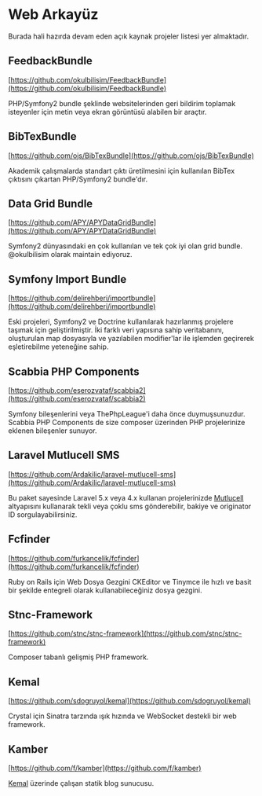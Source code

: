 # Web Arkayüz

Burada hali hazırda devam eden açık kaynak projeler listesi yer almaktadır.

## FeedbackBundle

[https://github.com/okulbilisim/FeedbackBundle](https://github.com/okulbilisim/FeedbackBundle)

PHP/Symfony2 bundle şeklinde websitelerinden geri bildirim toplamak isteyenler için metin veya ekran görüntüsü alabilen bir araçtır.

## BibTexBundle

[https://github.com/ojs/BibTexBundle](https://github.com/ojs/BibTexBundle)

Akademik çalışmalarda standart çıktı üretilmesini için kullanılan BibTex çıktısını çıkartan PHP/Symfony2 bundle'dır.

## Data Grid Bundle

[https://github.com/APY/APYDataGridBundle](https://github.com/APY/APYDataGridBundle)

Symfony2 dünyasındaki en çok kullanılan ve tek çok iyi olan grid bundle. @okulbilisim olarak maintain ediyoruz.

## Symfony Import Bundle

[https://github.com/delirehberi/importbundle](https://github.com/delirehberi/importbundle)

Eski projeleri, Symfony2 ve Doctrine kullanılarak hazırlanmış projelere taşımak için geliştirilmiştir. İki farklı veri yapısına sahip veritabanını, oluşturulan map dosyasıyla ve yazılabilen modifier'lar ile işlemden geçirerek eşletirebilme yeteneğine sahip.

## Scabbia PHP Components

[https://github.com/eserozvataf/scabbia2](https://github.com/eserozvataf/scabbia2)

Symfony bileşenlerini veya ThePhpLeague'i daha önce duymuşsunuzdur. Scabbia PHP Components de size composer üzerinden PHP projelerinize eklenen bileşenler sunuyor.

## Laravel Mutlucell SMS

[https://github.com/Ardakilic/laravel-mutlucell-sms](https://github.com/Ardakilic/laravel-mutlucell-sms)

Bu paket sayesinde Laravel 5.x veya 4.x kullanan projelerinizde [Mutlucell](http://www.mutlucell.com.tr/) altyapısını kullanarak tekli veya çoklu sms gönderebilir, bakiye ve originator ID sorgulayabilirsiniz. 

## Fcfinder

[https://github.com/furkancelik/fcfinder](https://github.com/furkancelik/fcfinder)

Ruby on Rails için Web Dosya Gezgini CKEditor ve Tinymce ile hızlı ve basit bir şekilde entegreli olarak kullanabileceğiniz dosya gezgini.

## Stnc-Framework

[https://github.com/stnc/stnc-framework](https://github.com/stnc/stnc-framework)

Composer tabanlı gelişmiş PHP framework.

## Kemal

[https://github.com/sdogruyol/kemal](https://github.com/sdogruyol/kemal)

Crystal için Sinatra tarzında ışık hızında ve WebSocket destekli bir web framework.

## Kamber

[https://github.com/f/kamber](https://github.com/f/kamber)

[Kemal](https://github.com/sdogruyol/kemal) üzerinde çalışan statik blog sunucusu.
